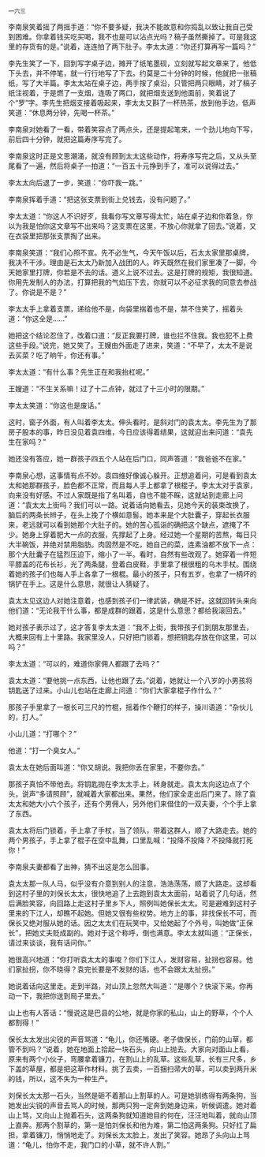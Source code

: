     一六三 

   李南泉笑着摇了两摇手道：“你不要多疑，我决不能故意和你捣乱以致让我自己受到困难。你拿着钱买吃买喝，我不也是可以沾点光吗？稿子虽然撕掉了。可是我这里的存货有的是。”说着，连连拍了两下肚子。李太太道：“你还打算再写一篇吗？”

   李先生笑了一下，回到写字桌子边，摊开了纸笔墨砚，立刻就写起文章来了，他低下头去，并不停笔，就一行行地写了下去。约莫是二十分钟的时候，他就把一张稿纸，写了大半篇。李太太站在桌子边，两手按了桌沿，只管把两只眼睛，对了稿子纸注视着，于是燃了一支烟，连吸了两口，就把烟支送到他面前，笑着说了个“罗”字。李先生把烟支接着吸起来，李太太又斟了一杯热茶，放到他手边，低声笑道：“休息两分钟，先喝一杯茶。”

   李南泉对她看了一看，带着笑容点了两点头，还是提起笔来，一个劲儿地向下写，前后四十分钟，就把这篇寿序写完了。

   李南泉这时正是文思潮涌，就没有顾到太太这些动作，将寿序写完之后，又从头至尾看了一遍，然后将桌子一拍道：“一百五十元挣到手了，准可以说得过去。”

   李太太向后退了一步，笑道：“你吓我一跳。”

   李南泉挥着手道：“把这张支票到街上兑钱去，没有问题了。”

   李太太道：“你这人不识好歹，我看你写文章写得太忙，站在桌子边和你着急，你以为我是怕你这文章写不出来吗？这支票在这里，不放心你就拿了回去。”说着，又在衣袋里把那张支票掏了出来。

   李南泉笑道：“我们心照不宣。先不必生气，今天午饭以后，石太太家里那桌牌，我决不干涉。理由是石太太乃新加入战团的人。昨天既然在我们家里凑了一脚，今天她家里打牌，你若是不去的话。道义上说不过去。这是打牌的规矩，我很知道。你用先发制人的办法，打算把我的气焰压下去，你就可以不必征求我的同意去参战了。你说是不是？”

   李太太手上拿着支票，递给他不是，向袋里揣着也不是，禁不住笑了，摇着头道：“你这全是……”

   她把这个结论忍住了，改着口道：“反正我要打牌，谁也拦不住我。我也犯不上费这些手段。”说完，她又笑了。王嫂由外面走了进来，笑道：“不早了，太太不是说去买菜？吃了晌午，你还有事。”

   李太太道：“有什么事？先生正在和我抬杠呢。”

   王嫂道：“不生关系嘛！过了十二点钟，就过了十三小时的限期。”

   李太太笑道：“你这也是废话。”

   这时，窗子外面，有人叫着李太太。伸头看时，是斜对门的袁太太。李先生为了那房子股本的事，昨日没见着袁四维，今日应该得着结果，这就迎出来问道：“袁先生在家吗？”

   她还没有答应，她一群孩子四五个人站在后门口，同声答道：“我爸爸不在家。”

   李南泉心想，这事情有点不妙。袁四维好像诚心躲开。正想追着问，可是看到袁太太和她那群孩子，脸色都不正常，而且每人手上都拿了根棍子。李太太对于袁家，向来没有好感。不过人家既是指了名叫着，自也不能不睬，这就站到走廊上问道：“袁太太上街吗？我们可以一路。说着话向她看去，见她今天的装束改换了，脑后的两条长辫子，在头上挽了个横如意髻。她本来是个大肚囊子，穿起长衣服来，老远就可以看到她那个大肚子的。她的苦心孤诣的确把这个缺点，遮掩了不少。她身上穿着肥大一点的衣服，先撑起了上身。经过她一个星期的苦熬，每日只大半碗饭，并绝对禁用脂肪。肉固然是不吃，她自己的菜，连素油都不放下一点：那个大肚囊子在猛烈压迫下，缩小了一半。看时，自然有些改观了。她穿着一件短平膝盖的花布长衫，光了两条腿，登着白皮鞋，手里拿了根很粗的乌木手杖。围绕着她的孩子们也每人手上各拿了一根棍。最小的孩子，只有五岁，也拿了一柄坏的锅铲在手上。这是什么意思，就很让人猜疑了。

   袁太太见这边人对她注意着，也感到孩子们一律武装，确是不好。这就回转头来向他们道：“无论我干什么事，都是成群的跟着，这是什么意思？都给我滚回去。”

   她对孩子表示过了，这才答复李太太道：“我不上街，我带孩子们到朋友那里去，大概来回有上十里路。我家里没人，只好把门锁着，想把钥匙存放在你这里，可以吗？”

   李太太道：“可以的，难道你家佣人都跟了去吗？”

   袁太太道：“要他挑一点东西，让他也跟了去。”说着，她就让一个八岁的小男孩将钥匙送了过来。小山儿也站在走廊上问道：“你们大家拿棍子作什么？”

   那孩子手里拿了一根长可三尺的竹棍，摇着作个鞭打的样子，操川语道：“杂伙儿的，打人。”

   小山儿道：“打哪个？”

   他道：“打一个臭女人。”

   袁太太在她后面叫道：“你又胡说。我把你丢在家里，不要你去。”

   那孩子真怕不带他去。将钥匙抛在李太太手上，转身就走。袁太太向这边点了个头，说声“多请照顾”，就喊着大家都出来。果然，他们家全走出后门来了。除了袁太太和她大小六个孩子，还有个男佣人，另外他们来借住的一双夫妻，个个手上拿了东西。

   袁太太将后门锁着，手上拿了手杖，当了领队，带着这群人，顺了大路走去。她的两个男孩子，手上拿了棍子在空中乱舞，口里乱喊：“投降不投降？不投降就打死你！”

   李南泉夫妻都看了出神，猜不出这是怎么回事。

   袁太太那一队人马，似乎没有介意到别人的注意，浩浩荡荡，顺了大路走。这却看到这村子里的刘保长太太，很快地追了上去跑到袁太太面前，站着说了几句话，然后满脸笑容，向回路上走这村子里乡下人，照例叫她保长太太。可是避难到这村子里来的下江人，却瞧不起她。但她又很有些权势。地方上的事，非找保长不可，而保长又绝对服从她的话。因之太太们在玩笑中，又给她起了个外号，叫她做“正保长”，把她丈夫贬成副的。她对于这个称呼，倒也满意。李太太就叫道：“正保长，请过来谈谈，我有话问你。”

   她很高兴地道：“你打听袁太太的事唆？你们下江人，发财容易，扯拐也容易。他们家扯拐，你不晓得？袁完长要是不发财的话，也不会跟太太扯拐。”

   她说着话向这里走。走到半路，对山顶上忽然大叫道：“是哪个？快滚下来。你再动一下，我把你送到局子里去。”

   山上也有人答话：“慢说这是巴县的公地，就是你家的私山，山上的野草，个个人都割得！”

   保长太太发出尖锐的声音骂道：“龟儿，你还嘴硬。老子做保长，门前的山草，都管不到吗？”说着，她在地面上拾起一块石头，向山上抛去。大家向对面山上看，原来有两个小伙子，弯腰拿着镰刀，在割山上的乱草。这些乱草，长有三尺多，乡下盖的草屋，都是把这草作材料。挑了去卖，一百捆扫帚大的草，可以卖到两升米的钱，所以，这不失为一种生产。

   刘保长太太那一石头，当然是砸不着那山上割草的人。可是她驯练得有两条狗，当她发出尖锐的声音去骂人的时候，那两只狗一定奔到她身边来，听候调遣。她对着山上骂，又向山上抛着石头，这两条狗就知道她目的何在，汪汪地叫着，就向山顶上直奔。那两个割草的，第一是怕刘保长和他为难，第二怕这两条狗。只好扛了扁担，拿着镰刀，悄悄地走了。刘保长太太脸上，发出了笑容。她昂了头向山上骂道：“龟儿，怕你不走，我门口的小草，就不许人割。”

